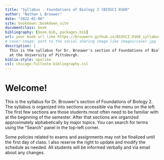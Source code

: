 ```yaml
--- 
title: "Syllabus - Foundations of Biology 2 (BIOSCI 0160"
author: "Nathan L Brouwer"
date: "2022-01-06"
site: bookdown::bookdown_site
documentclass: book
bibliography: [book.bib, packages.bib]
url: your book url like https://brouwern.github.io/BIOSCI_0160_syllabus/
# cover-image: path to the social sharing image like images/cover.jpg
description: |
  This is the syllabus for Dr. Brouwer's section of Foundations of Biology 2
  at the University of Pittsburgh.
biblio-style: apalike
csl: chicago-fullnote-bibliography.csl
---
```


# Welcome!

This is the syllabus for Dr. Brouwer's section of Foundations of Biology 2.  The syllabus is organized into sections accessible via the menu on the left.  The first few sections are those students most often need to be familiar with at the beginning of the semester.  After that sections are organized approximately alphabetically by major topics.  You can search for terms using the "Search" panel in the top-left corner.

Some policies related to exams and assignments may not be finalized until the first day of class.  I also reserve the right to update and modify the schedule as needed.  All students will be informed verbally and via email about any changes.







